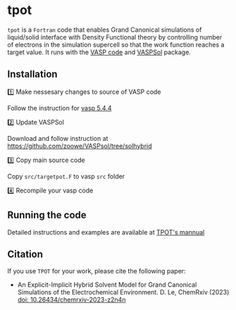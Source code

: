 # tpot

```tpot``` is a ```Fortran``` code that enables Grand Canonical simulations of liquid/solid interface with Density Functional theory by controlling number of electrons in the simulation supercell so that the work function reaches a target value. It runs with the [VASP code](https://www.vasp.at/) and [VASPSol](https://github.com/zoowe/VASPsol/tree/solhybrid) package.

## Installation

:one: Make nessesary changes to source of VASP code

Follow the instruction for [vasp 5.4.4](docs/vaspcode)

:two: Update VASPSol

Download and follow instruction at https://github.com/zoowe/VASPsol/tree/solhybrid

:three: Copy main source code

Copy ```src/targetpot.F``` to vasp ```src``` folder

:four: Recompile your vasp code

## Running the code

Detailed instructions and examples are available at [TPOT's mannual](docs/tpot) 

## Citation

If you use ```TPOT``` for your work, please cite the following paper:

- An Explicit-Implicit Hybrid Solvent Model for Grand Canonical Simulations of the Electrochemical Environment.
D. Le, ChemRxiv (2023) [doi: 10.26434/chemrxiv-2023-z2n4n](https://doi.org/10.26434/chemrxiv-2023-z2n4n)

